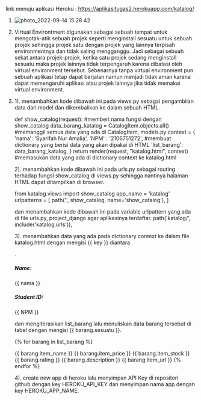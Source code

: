 link menuju aplikasi Heroku : https://aplikasitugas2.herokuapp.com/katalog/

1. ![photo_2022-09-14 15 28 42](https://user-images.githubusercontent.com/101639653/190104625-7045863f-cf59-42ed-9ab5-8ae5739bb889.jpeg)

2. Virtual Environtment digunakan sebagai sebuah tempat untuk mengotak-atik sebuah projek seperti menginstall sesuatu untuk sebuah projek sehingga projek satu dengan projek yang lainnya terpisah environmentnya dan tidak saling mengganggu. Jadi sebagai sebuah sekat antara projek-projek, ketika satu projek sedang menginstall sesuatu maka projek lainnya tidak terpengaruh karena dibatasi oleh virtual environment tersebut. Sebenarnya tanpa virtual environment pun sebuah aplikasi tetap dapat berjalan namun menjadi tidak aman karena dapat memengaruhi aplikasi atau projek lainnya jika tidak memakai virtual environment.

3. 1). menambahkan kode dibawah ini pada views.py sebagai pengambilan data dari model dan dikembalikan ke dalam sebuah HTML.

    def show_catalog(request):                          #memberi nama fungsi dengan show_catalog
    data_barang_katalog = CatalogItem.objects.all()     #memanggil semua data yang ada di CatalogItem, models.py
    context = {
    'nama': 'Syarifah Nur Amalia',
    'NPM' : '2106751272',                               #membuat dictionary yang berisi data yang akan dipakai di HTML
    'list_barang': data_barang_katalog,
    }
    return render(request, "katalog.html", context)     #memasukan data yang ada di dictionary context ke katalog.html

    2). menambahkan kode dibawah ini pada urls.py sebagai routing terhadap fungsi show_catalog di views.py sehingga nantinya halaman HTML dapat ditampilkan di browser.

    from katalog.views import show_catalog
    app_name = 'katalog'
    urlpatterns = [
    path('', show_catalog, name='show_catalog'),
    ]

    dan menambahkan kode dibawah ini pada variable urlpattern yang ada di file urls.py, project_django agar aplikasinya terdaftar.
    path('katalog/', include('katalog.urls')),

    3). menambahkan data yang ada pada dictionary context ke dalam file katalog.html dengan mengisi {{ key }} diantara <p>.

      <h5>Name: </h5>
      <p>{{ nama }}</p>

      <h5>Student ID: </h5>
      <p>{{ NPM }}</p>

      dan mengiterasikan list_barang lalu menuliskan data barang tersebut di tabel dengan mengisi {{ barang.sesuatu }}.

      {% for barang in list_barang %}
    <tr>
        <th>{{ barang.item_name }}</th>
        <th>{{ barang.item_price }}</th>
        <th>{{ barang.item_stock }}</th>
        <th>{{ barang.rating }}</th>
        <th>{{ barang.description }}</th>
        <th>{{ barang.item_url }}</th>
    </tr>
      {% endfor %}

    4). create new app di heroku lalu menyimpan API Key di repositori github dengan key HEROKU_API_KEY dan menyimpan nama app dengan key HEROKU_APP_NAME.